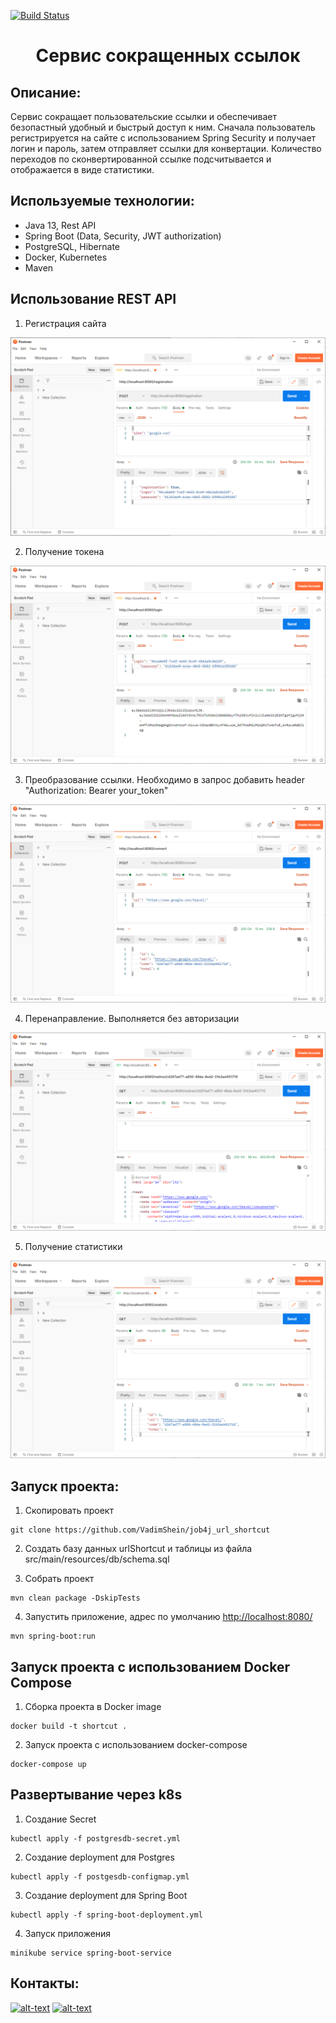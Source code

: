 [![Build Status](https://travis-ci.org/VadimShein/job4j_url_shortcut.svg?branch=master)](https://travis-ci.org/VadimShein/job4j_url_shortcut)

# <p align="center">Сервис сокращенных ссылок</p>

## Описание:
Сервис сокращает пользовательские ссылки и обеспечивает безопастный удобный и быстрый доступ к ним. 
Сначала пользователь регистрируется на сайте с использованием Spring Security и получает логин и пароль, затем отправляет ссылки для конвертации. 
Количество переходов по сконвертированной ссылке подсчитывается и отображается в виде статистики.


## Используемые технологии:
* Java 13, Rest API
* Spring Boot (Data, Security, JWT authorization)
* PostgreSQL, Hibernate
* Docker, Kubernetes
* Maven


## Использование REST API
1. Регистрация сайта

![ScreenShot](./images/registration.PNG)

2. Получение токена

![ScreenShot](./images/get_token.PNG)

3. Преобразование ссылки. Необходимо в запрос добавить header
"Authorization: Bearer your_token"

![ScreenShot](./images/convert_link.PNG)

4. Перенаправление. Выполняется без авторизации

![ScreenShot](./images/redirection.PNG)

5. Получение статистики

![ScreenShot](./images/get_statistic.PNG)


## Запуск проекта:
1. Скопировать проект 
```
git clone https://github.com/VadimShein/job4j_url_shortcut
```

2. Создать базу данных urlShortcut и таблицы из файла src/main/resources/db/schema.sql

3. Собрать проект
```
mvn clean package -DskipTests
```

4. Запустить приложение, адрес по умолчанию  [http://localhost:8080/](http://localhost:8080/)
```
mvn spring-boot:run
```


## Запуск проекта с использованием Docker Compose
1. Сборка проекта в Docker image
```
docker build -t shortcut .
```

2. Запуск проекта с использованием docker-compose
```
docker-compose up
```


## Развертывание через k8s
1. Создание Secret
```
kubectl apply -f postgresdb-secret.yml
```

2. Создание deployment для Postgres
```
kubectl apply -f postgesdb-configmap.yml
```

3. Создание deployment для Spring Boot
```
kubectl apply -f spring-boot-deployment.yml
```

4. Запуск приложения
```
minikube service spring-boot-service
```


## Контакты:
[![alt-text](https://img.shields.io/badge/-telegram-grey?style=flat&logo=telegram&logoColor=white)](https://t.me/SheinVadim)
[![alt-text](https://img.shields.io/badge/@%20email-005FED?style=flat&logo=mail&logoColor=white)](mailto:shein.v94@mail.ru)
